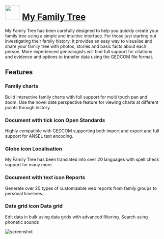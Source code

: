 ﻿# <img src="https://cdn.jsdelivr.net/gh/chtof/chocolatey-packages/automatic/myfamilytree/myfamilytree.png" width="48" height="48"/> [My Family Tree](https://chocolatey.org/packages/myfamilytree)

My Family Tree has been carefully designed to help you quickly create your family tree using a simple and intuitive interface. For those just starting out investigating their family history, it provides an easy way to visualise and share your family tree with photos, stories and basic facts about each person.  More experienced genealogists will find full support for citations and evidence and options to transfer data using the GEDCOM file format.

## Features

### Family charts
Build interactive family charts with full support for multi touch pan and zoom.  Use the novel date perspective feature for viewing charts at different points through history.

### Document with tick icon Open Standards
Highly compatible with GEDCOM supporting both import and export and full support for ANSEL text encoding.

### Globe icon Localisation
My Family Tree has been translated into over 20 languages with spell check support for many more.

### Document with text icon Reports
Generate over 20 types of customisable web reports from family groups to personal timelines.

### Data grid icon Data grid
Edit data in bulk using data grids with advanced filtering.  Search using phonetic sounds

![screenshot](https://cdn.jsdelivr.net/gh/chtof/chocolatey-packages/automatic/myfamilytree/screenshot.png)
